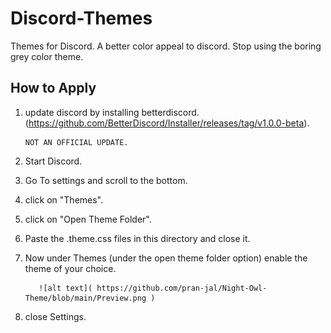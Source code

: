# Discord-Themes
Themes for Discord. A better color appeal to discord. Stop using the boring grey color theme.

## How to Apply
1. update discord by installing betterdiscord. (https://github.com/BetterDiscord/Installer/releases/tag/v1.0.0-beta).
        
       NOT AN OFFICIAL UPDATE.
2. Start Discord.
3. Go To settings and scroll to the bottom.
4. click on "Themes".
5. click on "Open Theme Folder".
6. Paste the .theme.css files in this directory and close it.
7. Now under Themes (under the open theme folder option) enable the theme of your choice.

          ![alt text]( https://github.com/pran-jal/Night-Owl-Theme/blob/main/Preview.png )
9. close Settings.
